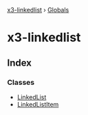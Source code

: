 [x3-linkedlist](README.md) › [Globals](globals.md)

# x3-linkedlist

## Index

### Classes

* [LinkedList](classes/linkedlist.md)
* [LinkedListItem](classes/linkedlistitem.md)
